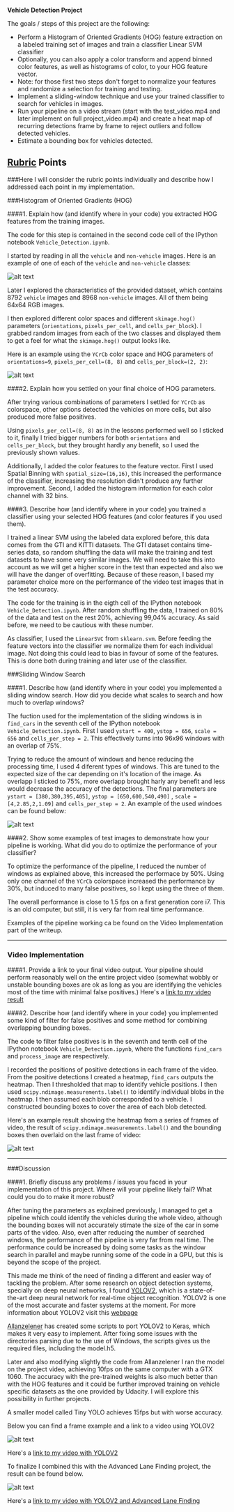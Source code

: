 **Vehicle Detection Project**

The goals / steps of this project are the following:

* Perform a Histogram of Oriented Gradients (HOG) feature extraction on a labeled training set of images and train a classifier Linear SVM classifier
* Optionally, you can also apply a color transform and append binned color features, as well as histograms of color, to your HOG feature vector. 
* Note: for those first two steps don't forget to normalize your features and randomize a selection for training and testing.
* Implement a sliding-window technique and use your trained classifier to search for vehicles in images.
* Run your pipeline on a video stream (start with the test_video.mp4 and later implement on full project_video.mp4) and create a heat map of recurring detections frame by frame to reject outliers and follow detected vehicles.
* Estimate a bounding box for vehicles detected.

[//]: # (Image References)
[image1]: ./examples/car_not_car.png
[image2]: ./examples/HOG_example.png
[image3]: ./examples/sliding_windows.jpg
[image4]: ./examples/bboxes_and_heat.jpg
[image5]: ./examples/yolov2.png
[image6]: ./examples/vehicle&lane.png


## [Rubric](https://review.udacity.com/#!/rubrics/513/view) Points
###Here I will consider the rubric points individually and describe how I addressed each point in my implementation.  

###Histogram of Oriented Gradients (HOG)

####1. Explain how (and identify where in your code) you extracted HOG features from the training images.

The code for this step is contained in the second code cell of the IPython notebook `Vehicle_Detection.ipynb`. 

I started by reading in all the `vehicle` and `non-vehicle` images.  Here is an example of one of each of the `vehicle` and `non-vehicle` classes:

![alt text][image1]

Later I explored the characteristics of the provided dataset, which contains 8792 `vehicle` images and 8968 `non-vehicle` images. All of them being 64x64 RGB images.

I then explored different color spaces and different `skimage.hog()` parameters (`orientations`, `pixels_per_cell`, and `cells_per_block`).  I grabbed random images from each of the two classes and displayed them to get a feel for what the `skimage.hog()` output looks like.

Here is an example using the `YCrCb` color space and HOG parameters of `orientations=9`, `pixels_per_cell=(8, 8)` and `cells_per_block=(2, 2)`:

![alt text][image2]

####2. Explain how you settled on your final choice of HOG parameters.

After trying various combinations of parameters  I settled  for `YCrCb` as colorspace, other options detected the vehicles on more cells, but also produced more false positives. 

Using `pixels_per_cell=(8, 8)` as in the lessons performed well so I sticked to it, finally I tried bigger numbers for both `orientations` and `cells_per_block`, but they brought hardly any benefit, so I used the previously shown values.

Additionally, I added the color  features to the feature vector. First I used Spatial Binning with `spatial_size=(16,16)`, this increased the performance of the classifier, increasing the resolution didn't produce any further improvement. Second, I added the histogram information for each color channel with 32 bins.

####3. Describe how (and identify where in your code) you trained a classifier using your selected HOG features (and color features if you used them).

I trained a linear SVM using the labeled data explored before, this data comes from the GTI and KITTI datasets. The GTI dataset contains time-series data, so random shuffling the data will make the training and test datasets to have some very similar images. We will need to take this into account as we will get a higher score in the test than expected and also we will have the danger of overfitting. Because of these reason, I based my parameter choice more on the performance of the video test images that in the test accuracy.

The code for the training is in the eigth cell of the  IPython notebook `Vehicle_Detection.ipynb`. After random shuffling the data, I trained on 80% of the data and test on the rest 20%, achieving 99,04% accuracy. As said before, we need to be cautious with these number.

As classifier, I used the `LinearSVC` from  `sklearn.svm`. Before feeding the feature vectors into the classifier we normalize them for each individual image. Not doing this could lead to bias in favour of some of the features. This is done both during training and later use of the classifier.


###Sliding Window Search

####1. Describe how (and identify where in your code) you implemented a sliding window search.  How did you decide what scales to search and how much to overlap windows?

The fuction used for the implementation of the sliding windows is in `find_cars` in the seventh cell of the IPython notebook `Vehicle_Detection.ipynb`. First I used `ystart = 400`, `ystop = 656`,  `scale = 656` and `cells_per_step = 2`. This effectively turns into 96x96 windows with an overlap of 75%.

Trying to reduce the amount of windows and hence reducing the processing time, I used 4 diferent types of windows. This are tuned to the expected size of the car depending on it's location of the image. As overlapp I sticked to 75%, more overlapp brought harly any benefit and less would decrease the accuracy of the detections. The final parameters are `ystart = [380,380,395,405]`, `ystop = [650,600,540,490]` , `scale = [4,2.85,2,1.09]` and `cells_per_step = 2`. An example of the used windoes can be found below:

![alt text][image3]

####2. Show some examples of test images to demonstrate how your pipeline is working.  What did you do to optimize the performance of your classifier?

To optimize the performance of the pipeline, I reduced the number of windows as explained above, this increased the performace by 50%. Using only one channel of the `YCrCb` colorspace increased the performance by 30%, but induced to many false positives, so I kept using the three of them.

The overall performance is close to 1.5 fps on a first generation core i7. This is an old computer, but still, it is very far from real time performance.

Examples of the pipeline working ca be found on the Video Implementation part of the writeup.

---

### Video Implementation

####1. Provide a link to your final video output.  Your pipeline should perform reasonably well on the entire project video (somewhat wobbly or unstable bounding boxes are ok as long as you are identifying the vehicles most of the time with minimal false positives.)
Here's a [link to my video result](./project_video_out_final.mp4)


####2. Describe how (and identify where in your code) you implemented some kind of filter for false positives and some method for combining overlapping bounding boxes.

The code to filter false positives is in the seventh and tenth cell of the  IPython notebook `Vehicle_Detection.ipynb`, where the functions `find_cars` and `process_image` are respectively.

I recorded the positions of positive detections in each frame of the video.  From the positive detections I created a heatmap, `find_cars` outputs the heatmap.  Then I thresholded that map to identify vehicle positions.  I then used `scipy.ndimage.measurements.label()` to identify individual blobs in the heatmap.  I then assumed each blob corresponded to a vehicle.  I constructed bounding boxes to cover the area of each blob detected.  

Here's an example result showing the heatmap from a series of frames of video, the result of `scipy.ndimage.measurements.label()` and the bounding boxes then overlaid on the last frame of video:

![alt text][image4]

---

###Discussion

####1. Briefly discuss any problems / issues you faced in your implementation of this project.  Where will your pipeline likely fail?  What could you do to make it more robust?

After tuning the parameters as explained previously, I managed to get a pipeline which could identify the vehicles during the whole video, although the bounding boxes will not accurately stimate the size of the car in some parts of the video. Also, even after reducing the number of searched windows, the performance of the pipeline is very far from real time. The performance could be increased by doing some tasks as the window search in parallel and maybe running some of the code in a GPU, but this is beyond the scope of the project.

This made me think of the need of finding a different and easier way of tackling the problem. After some research on object detection systems, specially on deep neural networks, I found [YOLOV2](https://www.pjreddie.com/media/files/papers/YOLO9000.pdf), which is a state-of-the-art deep neural network for real-time object recognition. YOLOV2 is one of the most accurate and faster systems at the moment. For more information about YOLOV2 visit this [webpage](https://www.pjreddie.com/darknet/yolo/)

 [Allanzelener](https://www.pjreddie.com/media/files/papers/YOLO9000.pdf) has created some scripts to port YOLOV2 to Keras, which makes it very easy to implement. After fixing some issues with the directories parsing due to the use of Windows, the scripts gives us the required files, including the model.h5.

Later and also modifying slightly the code from Allanzelener I ran the model on the project video, achieving 10fps on the same computer with a GTX 1060. The accuracy with the pre-trained weights is also much better than with the HOG features and it could be further improved training on vehicle specific datasets as the one provided by Udacity. I will explore this possibility in further projects.

A smaller model called Tiny YOLO achieves 15fps but with worse accuracy.

Below you can find a frame example and a link to a video using YOLOV2

![alt text][image5]

Here's a [link to my video with YOLOV2](./project_video_out_yoloV2.mp4)

To finalize I combined this with the Advanced Lane Finding project, the result can be found below.

![alt text][image6]

Here's a [link to my video with YOLOV2 and Advanced Lane Finding](./project_video_out_yoloV2_lane_finding.mp4)